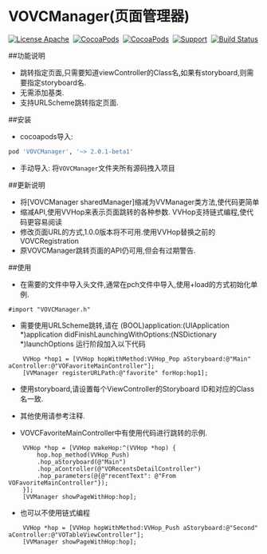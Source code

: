 # VOVCManager(页面管理器)

[![License Apache](http://img.shields.io/cocoapods/l/VOVCManager.svg?style=flat)](https://raw.githubusercontent.com/pozi119/VOVCManager/master/LICENSE)&nbsp;
[![CocoaPods](http://img.shields.io/cocoapods/v/VOVCManager.svg?style=flat)](http://cocoapods.org/?q=VOVCManager)&nbsp;
[![CocoaPods](http://img.shields.io/cocoapods/p/VOVCManager.svg?style=flat)](http://cocoapods.org/?q=VOVCManager)&nbsp;
[![Support](https://img.shields.io/badge/support-iOS%207%2B%20-blue.svg?style=flat)](https://www.apple.com/nl/ios/)&nbsp;
[![Build Status](https://travis-ci.org/pozi119/VOVCManager.svg?branch=master)](https://travis-ci.org/pozi119/VOVCManager)

##功能说明
* 跳转指定页面,只需要知道viewController的Class名,如果有storyboard,则需要指定storyboard名.
* 无需添加基类.
* 支持URLScheme跳转指定页面.

##安装
* cocoapods导入: 
```ruby
pod 'VOVCManager', '~> 2.0.1-beta1'
```
* 手动导入:
  将`VOVCManager`文件夹所有源码拽入项目

##更新说明
* 将[VOVCManager sharedManager]缩减为VVManager类方法,使代码更简单
* 缩减API,使用VVHop来表示页面跳转的各种参数. VVHop支持链式编程,使代码更容易阅读
* 修改页面URL的方式,1.0.0版本将不可用.使用VVHop替换之前的VOVCRegistration
* 原VOVCManager跳转页面的API仍可用,但会有过期警告.

##使用
* 在需要的文件中导入头文件,通常在pch文件中导入,使用+load的方式初始化单例.
```objc
#import "VOVCManager.h"
```
* 需要使用URLScheme跳转,请在 (BOOL)application:(UIApplication *)application didFinishLaunchingWithOptions:(NSDictionary *)launchOptions 运行阶段加入以下代码
```objc
    VVHop *hop1 = [VVHop hopWithMethod:VVHop_Pop aStoryboard:@"Main" aController:@"VOFavoriteMainController"];
    [VVManager registerURLPath:@"favorite" forHop:hop1];
```

* 使用storyboard,请设置每个ViewController的Storyboard ID和对应的Class名一致.

* 其他使用请参考注释.

* VOVCFavoriteMainController中有使用代码进行跳转的示例.
```objc
    VVHop *hop = [VVHop makeHop:^(VVHop *hop) {
        hop.hop_method(VVHop_Push)
        .hop_aStoryboard(@"Main")
        .hop_aController(@"VORecentsDetailController")
        .hop_parameters(@{@"recentText": @"From VOFavoriteMainController"});
    }];
    [VVManager showPageWithHop:hop];
```

* 也可以不使用链式编程
```objc
    VVHop *hop = [VVHop hopWithMethod:VVHop_Push aStoryboard:@"Second" aController:@"VOTableViewController"];
    [VVManager showPageWithHop:hop];
```
